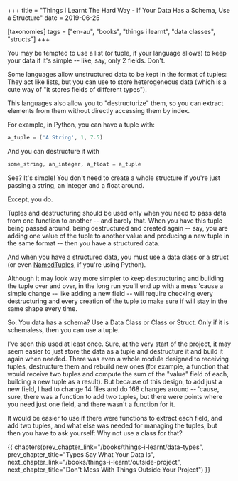 +++
title = "Things I Learnt The Hard Way - If Your Data Has a Schema, Use a Structure"
date = 2019-06-25

[taxonomies]
tags = ["en-au", "books", "things i learnt", "data classes", "structs"]
+++

You may be tempted to use a list (or tuple, if your language allows) to keep
your data if it's simple -- like, say, only 2 fields. Don't.

<!-- more -->

Some languages allow unstructured data to be kept in the format of tuples:
They act like lists, but you can use to store heterogeneous data (which is a
cute way of "it stores fields of different types").

This languages also allow you to "destructurize" them, so you can extract
elements from them without directly accessing them by index.

For example, in Python, you can have a tuple with:

```python
a_tuple = ('A String', 1, 7.5)
```

And you can destructure it with

```python
some_string, an_integer, a_float = a_tuple
```

See? It's simple! You don't need to create a whole structure if you're just
passing a string, an integer and a float around.

Except, you do.

Tuples and destructuring should be used only when you need to pass data from
one function to another -- and barely that. When you have this tuple being
passed around, being destructured and created again -- say, you are adding one
value of the tuple to another value and producing a new tuple in the same
format -- then you have a structured data.

And when you have a structured data, you must use a data class or a struct (or
even
[NamedTuples](https://docs.python.org/3/library/collections.html?highlight=namedtuple#collections.namedtuple),
if you're using Python).

Although it may look way more simpler to keep destructuring and building the
tuple over and over, in the long run you'll end up with a mess 'cause a simple
change -- like adding a new field -- will require checking every destructuring
and every creation of the tuple to make sure if will stay in the same shape
every time.

So: You data has a schema? Use a Data Class or Class or Struct. Only if it is
schemaless, then you can use a tuple.

I've seen this used at least once. Sure, at the very start of the project, it
may seem easier to just store the data as a tuple and destructure it and build
it again when needed. There was even a whole module designed to receiving
tuples, destructure them and rebuild new ones (for example, a function that
would receive two tuples and compute the sum of the "value" field of each,
building a new tuple as a result). But because of this design, to add just a
new field, I had to change 14 files and do 168 changes around -- 'cause, sure,
there was a function to add two tuples, but there were points where you need
just one field, and there wasn't a function for it.

It would be easier to use if there were functions to extract each field, and
add two tuples, and what else was needed for managing the tuples, but then you
have to ask yourself: Why not use a class for that?

{{ chapters(prev_chapter_link="/books/things-i-learnt/data-types", prev_chapter_title="Types Say What Your Data Is", next_chapter_link="/books/things-i-learnt/outside-project", next_chapter_title="Don't Mess With Things Outside Your Project") }}
